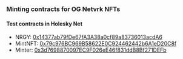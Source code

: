 ### Minting contracts for OG Netvrk NFTs

#### Test contracts in Holesky Net

- NRGY: [0x14377ab79fDe67fA3A38a0cf89a83736013acdA6](https://holesky.net/contract/0x14377ab79fDe67fA3A38a0cf89a83736013acdA6)
- MintNFT: [0x79c976BC969B58622E0C924462442b6A1eD20C8f](https://holesky.net/contract/0x79c976BC969B58622E0C924462442b6A1eD20C8f)
- Minter: [0x3d7698870097EC9F026eE46f831ddB8Bf271DEFb](https://holesky.net/contract/0x3d7698870097EC9F026eE46f831ddB8Bf271DEFb)
